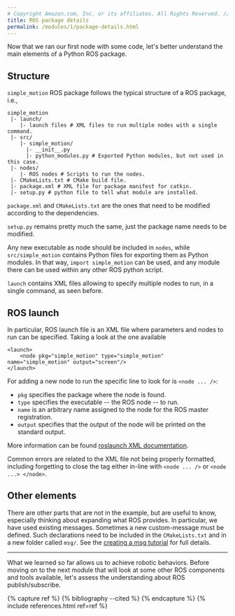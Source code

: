 ```yaml
---
# Copyright Amazon.com, Inc. or its affiliates. All Rights Reserved. // SPDX-License-Identifier: CC-BY-SA-4.0
title: ROS package details
permalink: /modules/1/package-details.html
---
```


Now that we ran our first node with some code, let's better understand the main elements of a Python ROS package.

## Structure 

`simple_motion` ROS package follows the typical structure of a ROS package, i.e., 

	simple_motion
	 |- launch/
	    |- launch files # XML files to run multiple nodes with a single command.
	 |- src/
		|- simple_motion/
		  |- __init__.py
		  |- python_modules.py # Exported Python modules, but not used in this case.
	 |- nodes/
		|- ROS nodes # Scripts to run the nodes.
     |- CMakeLists.txt # CMake build file.
	 |- package.xml # XML file for package manifest for catkin.
	 |- setup.py # python file to tell what module are installed.

`package.xml` and `CMakeLists.txt` are the ones that need to be modified according to the dependencies.

`setup.py` remains pretty much the same, just the package name needs to be modified.

Any new executable as node should be included in `nodes`, while `src/simple_motion` contains Python files for exporting them as Python modules. In that way, `import simple_motion` can be used, and any module there can be used within any other ROS python script.

`launch` contains XML files allowing to specify multiple nodes to run, in a single command, as seen before.

## ROS launch
In particular, ROS launch file is an XML file where parameters and nodes to run can be specified. Taking a look at the one available

	<launch>
		<node pkg="simple_motion" type="simple_motion" name="simple_motion" output="screen"/>
	</launch>    

For adding a new node to run the specific line to look for is `<node ... />`:
- `pkg` specifies the package where the node is found.
- `type` specifies the executable -- the ROS node -- to run.
- `name` is an arbitrary name assigned to the node for the ROS master registration.
- `output` specifies that the output of the node will be printed on the standard output.

More information can be found [roslaunch XML documentation](http://wiki.ros.org/roslaunch/XML).

Common errors are related to the XML file not being properly formatted, including forgetting to close the tag either in-line with `<node ... />` or `<node ...> </node>`.

## Other elements

There are other parts that are not in the example, but are useful to know, especially thinking about expanding what ROS provides. In particular, we have used existing messages. Sometimes a new custom-message must be defined. Such declarations need to be included in the `CMakeLists.txt` and in a new folder called `msg/`. See the [creating a msg tutorial](https://wiki.ros.org/ROS/Tutorials/CreatingMsgAndSrv#Creating_a_msg) for full details.

-------
What we learned so far allows us to achieve robotic behaviors. Before moving on to the next module that will look at some other ROS components and tools available, let's assess the understanding about ROS publish/subscribe.

{% capture ref %}
{% bibliography --cited %}
{% endcapture %}
{% include references.html ref=ref %}
